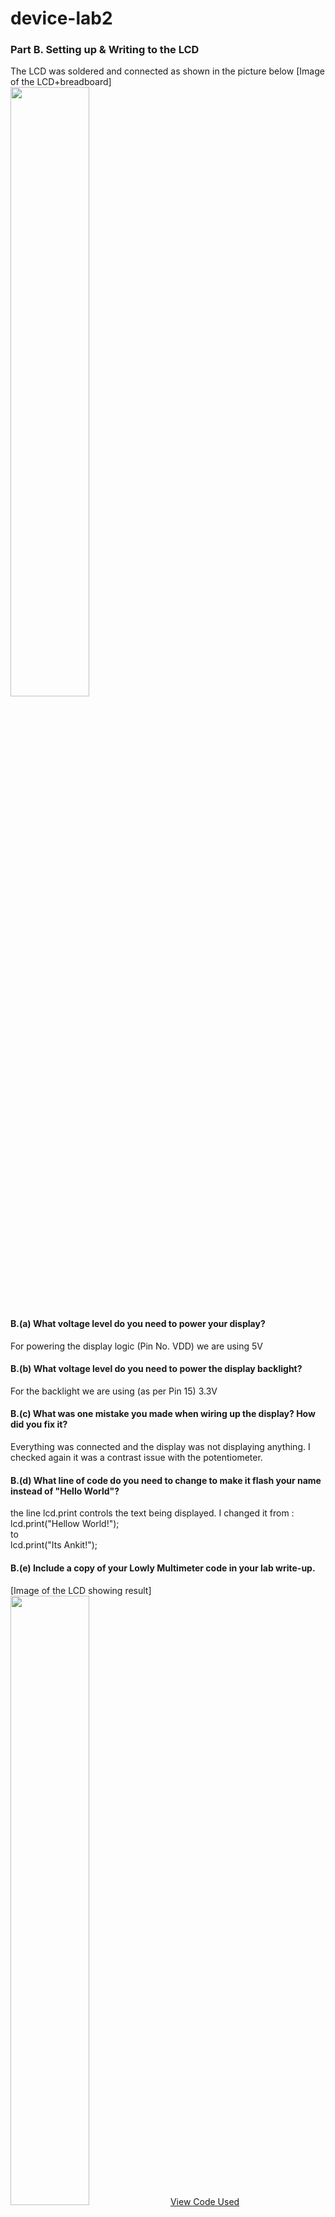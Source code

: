 # device-lab2

### Part B. Setting up & Writing to the LCD

The LCD was soldered and connected as shown in the picture below
[Image of the LCD+breadboard]<br><img src="https://i.imgur.com/51OUXUc.jpg" height="50%" width="50%">

#### B.(a) What voltage level do you need to power your display?

For powering the display logic (Pin No. VDD) we are using 5V

#### B.(b) What voltage level do you need to power the display backlight?

For the backlight we are using (as per Pin 15) 3.3V

#### B.(c) What was one mistake you made when wiring up the display? How did you fix it?

Everything was connected and the display was not displaying anything. I checked again it was a contrast issue with the potentiometer. 

#### B.(d) What line of code do you need to change to make it flash your name instead of "Hello World"?

the line lcd.print controls the text being displayed. I changed it from : <br>lcd.print("Hellow World!"); <br>to<br> lcd.print("Its Ankit!");

#### B.(e) Include a copy of your Lowly Multimeter code in your lab write-up.

[Image of the LCD showing result]<br><img src="https://i.imgur.com/IoS8F4P.jpg" height="50%" width="50%">
[View Code Used](https://github.com/ankit-health-tech/device-lab2/blob/master/analoginput.ino)

#### C. Rotary Encoder Setup

[Video of Implementation](https://i.imgur.com/XfysQLR.mp4)

### D. Make your arduino sing

#### Part D.(a) How would you change the code to make the song play twice as fast?

By Changing this line of code from : 
<br>
int noteDuration = 1000 / noteDurations[thisNote]
<br> to
<br>
int noteDuration = 500 / noteDurations[thisNote]<br>
essential halving the note duration

#### Part D.(b) What song is playing?

Its from the Star Wars OST, possibly the main theme song!

### E. Make your own timer

My timer is a countdown for Tom to setup a funbomb. Tom initially sets the countdown time enough for him to reach a safe distance. Then he waits for jerry and the countdown to go BOOM!

[View Code](https://github.com/ankit-health-tech/device-lab2/blob/master/bomb_timer.ino)
[View Video](https://i.imgur.com/u5TYR9n.mp4)
[Circuit Design]<br><img src="https://i.imgur.com/9b0CRGX.jpg" height="50%" width="50%">

